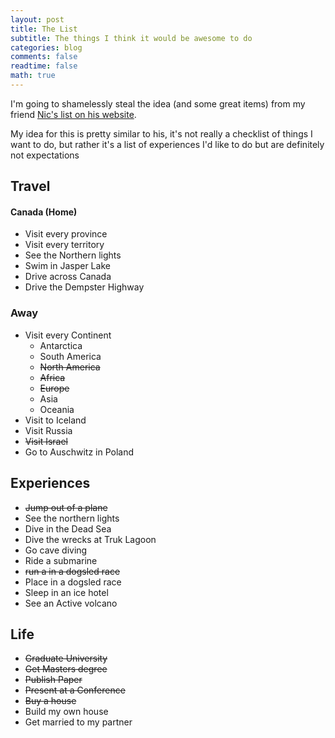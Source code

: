 ```yaml
---
layout: post
title: The List
subtitle: The things I think it would be awesome to do
categories: blog
comments: false
readtime: false
math: true
---
```



I'm going to shamelessly steal the idea (and some great items) from my friend [Nic's list on his website](https://blog.nicdurish.ca/list/).

My idea for this is pretty similar to his, it's not really a checklist of things I want to do, but rather it's a list of experiences I'd like to do but are definitely not expectations



## Travel

#### Canada (Home)

- Visit every province
- Visit every territory
- See the Northern lights
- Swim in Jasper Lake
- Drive across Canada
- Drive the Dempster Highway

### Away

- Visit every Continent
    - Antarctica
    - South America
    - ~~North America~~
    - ~~Africa~~
    - ~~Europe~~
    - Asia
    - Oceania
- Visit to Iceland
- Visit Russia
- ~~Visit Israel~~
- Go to Auschwitz in Poland

## Experiences

- ~~Jump out of a plane~~
- See the northern lights
- Dive in the Dead Sea
- Dive the wrecks at Truk Lagoon
- Go cave diving
- Ride a submarine
- ~~run a in a dogsled race~~
- Place in a dogsled race
- Sleep in an ice hotel
- See an Active volcano

## Life
- ~~Graduate University~~
- ~~Get Masters degree~~
- ~~Publish Paper~~
- ~~Present at a Conference~~
- ~~Buy a house~~
- Build my own house
- Get married to my partner
